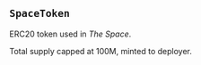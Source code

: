 ## `SpaceToken`

ERC20 token used in _The Space_.

Total supply capped at 100M, minted to deployer.
